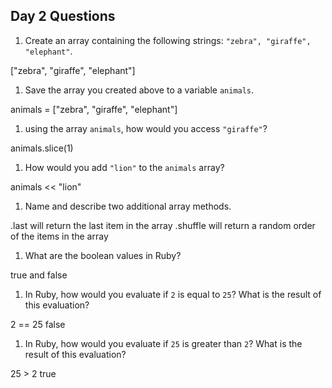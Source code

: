 ## Day 2 Questions

1. Create an array containing the following strings: `"zebra", "giraffe", "elephant"`.

["zebra", "giraffe", "elephant"]

1. Save the array you created above to a variable `animals`.

animals = ["zebra", "giraffe", "elephant"]

1. using the array `animals`, how would you access `"giraffe"`?

animals.slice(1)

1. How would you add `"lion"` to the `animals` array?

animals << "lion"

1. Name and describe two additional array methods.

.last will return the last item in the array
.shuffle will return a random order of the items in the array

1. What are the boolean values in Ruby?

true and false

1. In Ruby, how would you evaluate if `2` is equal to `25`? What is the result of this evaluation?

2 == 25
false

1. In Ruby, how would you evaluate if `25` is greater than `2`? What is the result of this evaluation?

25 > 2
true
